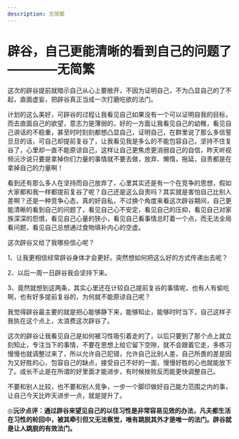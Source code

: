 ```yaml
---
description: 无简繁
---
```


# 辟谷，自己更能清晰的看到自己的问题了————无简繁

这次的辟谷提前就暗示自己从心上要敞开，不因为证明自己，不为凸显自己的了不起，直面虚妄，把辟谷真正当成一次打磨吃欲的法门。

计划的这么美好，可辟谷的过程让我看见自己如果没有一个可以证明自我的目标，而去直面自己的欲望，意志力是薄弱的，好的一方面让我看见自己的幼稚，看见自己讲话的不稳重，甚至时时刻刻都想凸显自己，证明自己，在群里说了那么多信誓旦旦的话，可自己却提前复谷了，让我看见我是多么的不能包容自己，坚持不住复谷了，心里却一直不能原谅自己，这样让自己更焦虑更消弱自己的自信，昨天听视频沅汐说只要是拿掉你们力量的事情就不要去做，放弃、懒惰，拖延，自责都是在拿掉自己的力量啊！

看到还有那么多人在坚持而自己放弃了，心里其实还是有一个在竞争的思想，假如大家都和我一样都提前复谷了呢？自己还是这么自责吗？其实就是害怕自己比别人差啊？还是一种竞争心态，真的好自私，不过换个角度来看这次辟谷期间，自己更能清晰的看到自己的问题了，看见自己心不安定，看见自己的压抑，看见自己对家族深深的怨恨，看见自己心量的狭小，看见自己看事情总盯着一个点，而无法全局看问题，看见自己总想通过食物填补内心的空虚。

这次辟谷又给了我哪些信心呢？

1、让我更相信经常辟谷身体才会更好。突然想如何把这么好的方式传递出去呢？

2、以后一周一日辟谷我会坚持下来。

3、竟然就想到这两条，其实心里还在计较自己提前复谷的事情呢，也有人有偷吃啊，也有好多提前复谷的，为何就不能原谅自己呢？

我觉得辟谷最主要的就是把心能够静下来，能够知止，能够时时当下，自己这样子我执在这个点上，太浪费这次辟谷了。

这次的辟谷让我看见自己是如何被习性吸引着走的了，以后只要到了那个点上就立刻知止，专注当下的事情，不要在思想上给它留下空隙，就不会跟着它走，多练习慢慢也就调整过来了，所以允许自己犯错，允许自己比别人差，自己所畏的差是因为又好胜的心，包容自己的缺点，接受自己不好的一面，慢慢好胜的心也就能放下了。成长不止是在所谓的好里面才能进步，有时候挫败反而能更快调整自己。

不要和别人比较，也不要和别人竞争，一步一个脚印做好自己能力范围之内的事，让自己今天比昨天进步一点，就是提升了。

◎**沅汐点评：通过辟谷来望见自己的以往习性是非常容易见效的办法，凡夫都生活在习性的轮回中，被其牵引但又无法察觉，唯有跳脱其外才是唯一的法门。辟谷就是让人跳脱的有效法门。**

